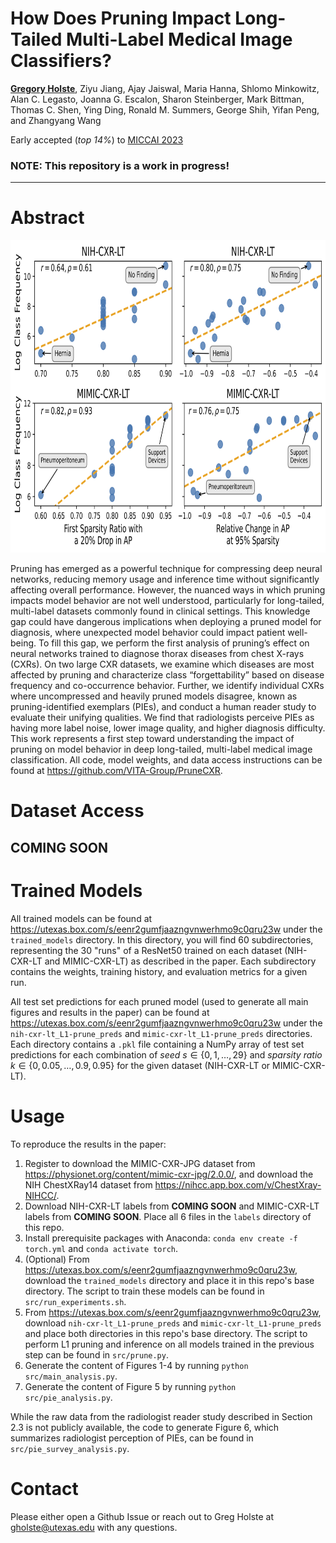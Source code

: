 # How Does Pruning Impact Long-Tailed Multi-Label Medical Image Classifiers?

[**Gregory Holste**](https://gholste.me), Ziyu Jiang, Ajay Jaiswal, Maria Hanna, Shlomo Minkowitz, Alan C. Legasto, Joanna G. Escalon, Sharon Steinberger, Mark Bittman, Thomas C. Shen, Ying Ding, Ronald M. Summers, George Shih, Yifan Peng, and Zhangyang Wang

Early accepted (*top 14%*) to [MICCAI 2023](https://conferences.miccai.org/2023/en/)

### NOTE: This repository is a work in progress! ###

-----

# Abstract

<p align=center>
    <img src=figs/class_prune_correlations.png height=500>
</p>

Pruning has emerged as a powerful technique for compressing deep neural networks, reducing memory usage and inference time without significantly affecting overall performance. However, the nuanced ways in which pruning impacts model behavior are not well understood, particularly for long-tailed, multi-label datasets commonly found in clinical settings. This knowledge gap could have dangerous implications when deploying a pruned model for diagnosis, where unexpected model behavior could impact patient well-being. To fill this gap, we perform the first analysis of pruning’s effect on neural networks trained to diagnose thorax diseases from chest X-rays (CXRs). On two large CXR datasets, we examine which diseases are most affected by pruning and characterize class “forgettability” based on disease frequency and co-occurrence behavior. Further, we identify individual CXRs where uncompressed and heavily pruned models disagree, known as pruning-identified exemplars (PIEs), and conduct a human reader study to evaluate their unifying qualities. We find that radiologists perceive PIEs as having more label noise, lower image quality, and higher diagnosis difficulty. This work represents a first step toward understanding the impact of pruning on model behavior in deep long-tailed, multi-label medical image classification. All code, model weights, and data access instructions can be found at https://github.com/VITA-Group/PruneCXR.

# Dataset Access

## COMING SOON ##

# Trained Models

All trained models can be found at https://utexas.box.com/s/eenr2gumfjaazngvnwerhmo9c0qru23w under the `trained_models` directory. In this directory, you will find 60 subdirectories, representing the 30 "runs" of a ResNet50 trained on each dataset (NIH-CXR-LT and MIMIC-CXR-LT) as described in the paper. Each subdirectory contains the weights, training history, and evaluation metrics for a given run.

All test set predictions for each pruned model (used to generate all main figures and results in the paper) can be found at https://utexas.box.com/s/eenr2gumfjaazngvnwerhmo9c0qru23w under the `nih-cxr-lt_L1-prune_preds` and `mimic-cxr-lt_L1-prune_preds` directories. Each directory contains a `.pkl` file containing a NumPy array of test set predictions for each combination of *seed* $s \in \{0, 1, \dots, 29\}$ and *sparsity ratio* $k \in \{0, 0.05, \dots, 0.9, 0.95\}$ for the given dataset (NIH-CXR-LT or MIMIC-CXR-LT).

# Usage

To reproduce the results in the paper:

1. Register to download the MIMIC-CXR-JPG dataset from https://physionet.org/content/mimic-cxr-jpg/2.0.0/, and download the NIH ChestXRay14 dataset from https://nihcc.app.box.com/v/ChestXray-NIHCC/.
2. Download NIH-CXR-LT labels from **COMING SOON** and MIMIC-CXR-LT labels from **COMING SOON**. Place all 6 files in the `labels` directory of this repo.
3. Install prerequisite packages with Anaconda: `conda env create -f torch.yml` and `conda activate torch`.
4. (Optional) From https://utexas.box.com/s/eenr2gumfjaazngvnwerhmo9c0qru23w, download the `trained_models` directory and place it in this repo's base directory. The script to train these models can be found in `src/run_experiments.sh`. 
5. From https://utexas.box.com/s/eenr2gumfjaazngvnwerhmo9c0qru23w, download `nih-cxr-lt_L1-prune_preds` and `mimic-cxr-lt_L1-prune_preds` and place both directories in this repo's base directory. The script to perform L1 pruning and inference on all models trained in the previous step can be found in `src/prune.py`.
6. Generate the content of Figures 1-4 by running `python src/main_analysis.py`.
7. Generate the content of Figure 5 by running `python src/pie_analysis.py`.

While the raw data from the radiologist reader study described in Section 2.3 is not publicly available, the code to generate Figure 6, which summarizes radiologist perception of PIEs, can be found in `src/pie_survey_analysis.py`. 

# Contact

Please either open a Github Issue or reach out to Greg Holste at [gholste@utexas.edu](mailto:gholste@utexas.edu) with any questions.
